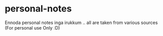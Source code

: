 # personal-notes

Ennoda personal notes inga irukkum .. all are taken from various sources (For personal use Only :D)
